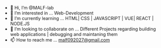- 👋 Hi, I’m @MALF-lab
- 👀 I’m interested in ... Web-Development
- 🌱 I’m currently learning ... HTML| CSS | JAVASCRIPT | VUE| REACT | NODE.JS
- 💞️ I’m looking to collaborate on ... Different Projects regarding building web applications | debugging and maintaning them
- 📫 How to reach me ... malf092027@gmail.com

<!---
MALF-lab/MALF-lab is a ✨ special ✨ repository because its `README.md` (this file) appears on your GitHub profile.
You can click the Preview link to take a look at your changes.
--->

